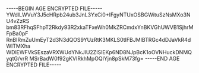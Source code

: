 -----BEGIN AGE ENCRYPTED FILE-----
YWdlLWVuY3J5cHRpb24ub3JnL3YxCi0+IFgyNTUxOSBGWituSzNsMXo3NU4vZzRS
bm83RFhqSFhpT2Rkdy93R2xkaTFxeWh0MkZRCmdxYnBKVGhUWVB1SjhrMFpBa0pF
RnBIRmZuUmEyT2d3N3dQOS9YUzRtK3MKLS0tIFBJMlBTRGc4dDJaVkR4dWlTMXha
WDlEWFVkSEszaVRXWUdYNkJlU2ZISlEKp6ND8NJpBcK1oOVNHuckDNMQyqtG/vrR
MSrBadW0f92gKVIRkhMpOQIYjn8pSkM73fg=
-----END AGE ENCRYPTED FILE-----
